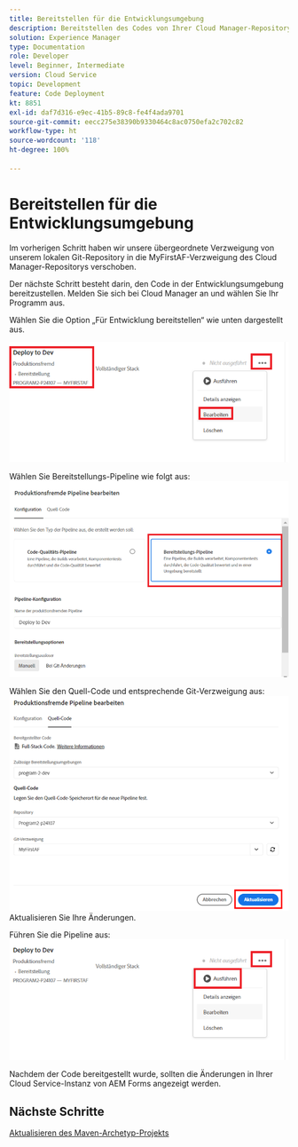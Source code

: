 ```yaml
---
title: Bereitstellen für die Entwicklungsumgebung
description: Bereitstellen des Codes von Ihrer Cloud Manager-Repository-Verzweigung
solution: Experience Manager
type: Documentation
role: Developer
level: Beginner, Intermediate
version: Cloud Service
topic: Development
feature: Code Deployment
kt: 8851
exl-id: daf7d316-e9ec-41b5-89c8-fe4f4ada9701
source-git-commit: eecc275e38390b9330464c8ac0750efa2c702c82
workflow-type: ht
source-wordcount: '118'
ht-degree: 100%

---
```


# Bereitstellen für die Entwicklungsumgebung

Im vorherigen Schritt haben wir unsere übergeordnete Verzweigung von unserem lokalen Git-Repository in die MyFirstAF-Verzweigung des Cloud Manager-Repositorys verschoben.

Der nächste Schritt besteht darin, den Code in der Entwicklungsumgebung bereitzustellen.
Melden Sie sich bei Cloud Manager an und wählen Sie Ihr Programm aus.

Wählen Sie die Option „Für Entwicklung bereitstellen“ wie unten dargestellt aus.


![first-step](assets/deploy-first-step1.png)


Wählen Sie Bereitstellungs-Pipeline wie folgt aus:
![first-step](assets/deploy1.png)

Wählen Sie den Quell-Code und entsprechende Git-Verzweigung aus:
![first-step](assets/deploy2.png)
Aktualisieren Sie Ihre Änderungen.

Führen Sie die Pipeline aus:
![run-pipeline](assets/run-pipeline.png)

Nachdem der Code bereitgestellt wurde, sollten die Änderungen in Ihrer Cloud Service-Instanz von AEM Forms angezeigt werden.

## Nächste Schritte

[Aktualisieren des Maven-Archetyp-Projekts](./updating-project-archetype.md)
